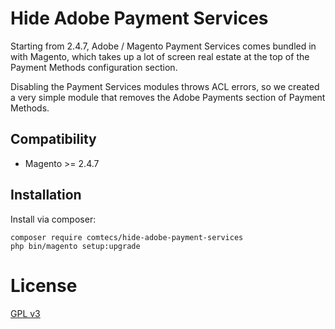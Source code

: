 # Hide Adobe Payment Services

Starting from 2.4.7, Adobe / Magento Payment Services comes bundled in with Magento, which takes up a lot of screen real estate at the top of the Payment Methods configuration section.

Disabling the Payment Services modules throws ACL errors, so we created a very simple module that removes the Adobe Payments section of Payment Methods.

## Compatibility 
- Magento >= 2.4.7

## Installation
Install via composer:
```
composer require comtecs/hide-adobe-payment-services
php bin/magento setup:upgrade
```

# License

[GPL v3](./LICENSE)